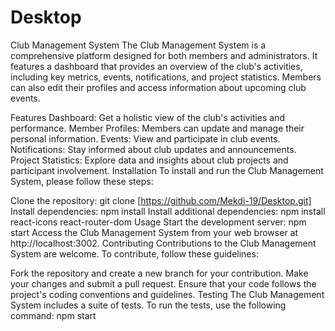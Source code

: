 # Desktop
Club Management System
The Club Management System is a comprehensive platform designed for both members and administrators. It features a dashboard that provides an overview of the club's activities, including key metrics, events, notifications, and project statistics. Members can also edit their profiles and access information about upcoming club events.

Features
Dashboard: Get a holistic view of the club's activities and performance.
Member Profiles: Members can update and manage their personal information.
Events: View and participate in club events.
Notifications: Stay informed about club updates and announcements.
Project Statistics: Explore data and insights about club projects and participant involvement.
Installation
To install and run the Club Management System, please follow these steps:

Clone the repository: git clone [https://github.com/Mekdi-19/Desktop.git]
Install dependencies: npm install
Install additional dependencies: npm install react-icons react-router-dom
Usage
Start the development server: npm start
Access the Club Management System from your web browser at http://localhost:3002.
Contributing
Contributions to the Club Management System are welcome. To contribute, follow these guidelines:

Fork the repository and create a new branch for your contribution.
Make your changes and submit a pull request.
Ensure that your code follows the project's coding conventions and guidelines.
Testing
The Club Management System includes a suite of tests. To run the tests, use the following command: npm start
